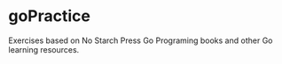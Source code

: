 # goPractice
Exercises based on No Starch Press Go Programing books and other Go learning resources.
